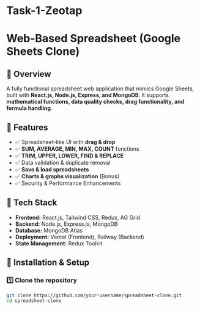 # Task-1-Zeotap
# Web-Based Spreadsheet (Google Sheets Clone)

## 🚀 Overview
A fully functional spreadsheet web application that mimics Google Sheets, built with **React.js, Node.js, Express, and MongoDB**. It supports **mathematical functions, data quality checks, drag functionality, and formula handling**.

## 📌 Features
- ✅ Spreadsheet-like UI with **drag & drop**
- ✅ **SUM, AVERAGE, MIN, MAX, COUNT** functions
- ✅ **TRIM, UPPER, LOWER, FIND & REPLACE**
- ✅ Data validation & duplicate removal
- ✅ **Save & load spreadsheets**
- ✅ **Charts & graphs visualization** (Bonus)
- ✅ Security & Performance Enhancements

## 🔧 Tech Stack
- **Frontend:** React.js, Tailwind CSS, Redux, AG Grid
- **Backend:** Node.js, Express.js, MongoDB
- **Database:** MongoDB Atlas
- **Deployment:** Vercel (Frontend), Railway (Backend)
- **State Management:** Redux Toolkit

## 📖 Installation & Setup
### 1️⃣ Clone the repository
```sh
git clone https://github.com/your-username/spreadsheet-clone.git
cd spreadsheet-clone
